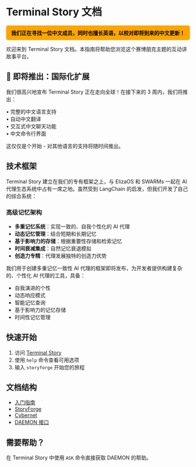 # Terminal Story 文档

<div style="background-color: orange; color: black; padding: 10px; text-align: center; border-radius: 5px;">
<strong>我们正在寻找一位中文成员，同时也擅长英语，以校对即将到来的中文更新！</strong>
</div>

欢迎来到 Terminal Story 文档。本指南将帮助您浏览这个赛博朋克主题的互动讲故事平台。

## 🌟 即将推出：国际化扩展

我们很高兴地宣布 Terminal Story 正在走向全球！在接下来的 3 周内，我们将推出：

<div class="flow-point">• 完整的中文语言支持</div>
<div class="flow-point">• 自动中文翻译</div>
<div class="flow-point">• 交互式中文聊天功能</div>
<div class="flow-point">• 中文命令行界面</div>

这仅仅是个开始 - 对其他语言的支持将随时间推出。

## 技术框架

Terminal Story 建立在我们的专有框架之上，与 ElizaOS 和 SWARMs 一起在 AI 代理生态系统中占有一席之地。虽然受到 LangChain 的启发，但我们开发了自己的综合系统：

### 高级记忆架构
- **多重记忆系统**：实现一致的、自我个性化的 AI 代理
- **动态记忆管理**：结合短期和长期记忆
- **基于影响力的存储**：根据重要性存储和检索记忆
- **时间衰减集成**：自然记忆衰退模拟
- **创造力专精**：代理发展独特的创造力优势

我们用于创建多重记忆一致性 AI 代理的框架即将发布，为开发者提供构建复杂的、个性化 AI 代理的工具，具备：
- 自我演进的个性
- 动态响应模式
- 智能记忆查询
- 基于影响力的记忆存储
- 时间性记忆管理

## 快速开始

1. 访问 [Terminal Story](https://terminalstory.com)
2. 使用 `help` 命令查看可用选项
3. 输入 `storyforge` 开始您的旅程

## 文档结构

- [入门指南](./zh/getting-started/README.md)
- [StoryForge](./storyforge/README.zh.md)
- [Cybernet](./cybernet/README.zh.md)
- [DAEMON 接口](./daemon/README.zh.md)

## 需要帮助？

在 Terminal Story 中使用 `ASK` 命令直接获取 DAEMON 的帮助。 
